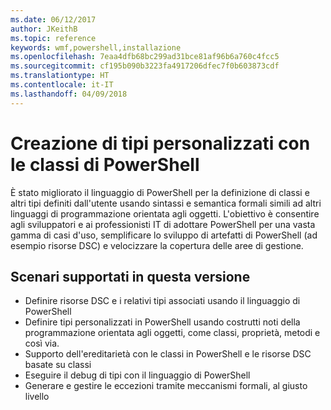 ```yaml
---
ms.date: 06/12/2017
author: JKeithB
ms.topic: reference
keywords: wmf,powershell,installazione
ms.openlocfilehash: 7eaa4dfb68bc299ad31bce81af96b6a760c4fcc5
ms.sourcegitcommit: cf195b090b3223fa4917206dfec7f0b603873cdf
ms.translationtype: HT
ms.contentlocale: it-IT
ms.lasthandoff: 04/09/2018
---
```

# <a name="creating-custom-types-using-powershell-classes"></a>Creazione di tipi personalizzati con le classi di PowerShell

È stato migliorato il linguaggio di PowerShell per la definizione di classi e altri tipi definiti dall'utente usando sintassi e semantica formali simili ad altri linguaggi di programmazione orientata agli oggetti. L'obiettivo è consentire agli sviluppatori e ai professionisti IT di adottare PowerShell per una vasta gamma di casi d'uso, semplificare lo sviluppo di artefatti di PowerShell (ad esempio risorse DSC) e velocizzare la copertura delle aree di gestione.

## <a name="supported-scenarios-in-this-release"></a>Scenari supportati in questa versione

-   Definire risorse DSC e i relativi tipi associati usando il linguaggio di PowerShell
-   Definire tipi personalizzati in PowerShell usando costrutti noti della programmazione orientata agli oggetti, come classi, proprietà, metodi e così via.
-   Supporto dell'ereditarietà con le classi in PowerShell e le risorse DSC basate su classi
-   Eseguire il debug di tipi con il linguaggio di PowerShell
-   Generare e gestire le eccezioni tramite meccanismi formali, al giusto livello
